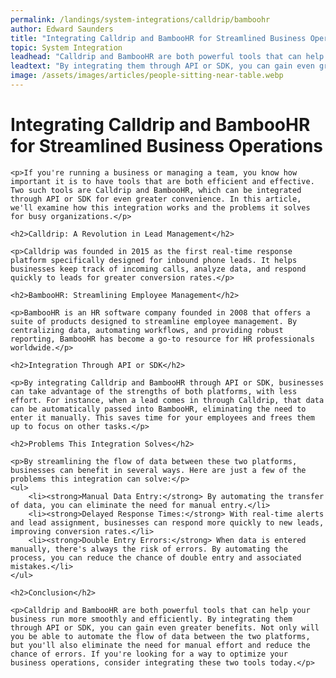 ```yaml
---
permalink: /landings/system-integrations/calldrip/bamboohr
author: Edward Saunders
title: "Integrating Calldrip and BambooHR for Streamlined Business Operations"
topic: System Integration
leadhead: "Calldrip and BambooHR are both powerful tools that can help your business run more smoothly and efficiently"
leadtext: "By integrating them through API or SDK, you can gain even greater benefits. Not only will you be able to automate the flow of data between the two platforms, but you'll also eliminate the need for manual effort and reduce the chance of errors. If you're looking for a way to optimize your business operations, consider integrating these two tools today."
image: /assets/images/articles/people-sitting-near-table.webp
---
```

<div class="arttext">	<h1>Integrating Calldrip and BambooHR for Streamlined Business Operations</h1>

	<p>If you're running a business or managing a team, you know how important it is to have tools that are both efficient and effective. Two such tools are Calldrip and BambooHR, which can be integrated through API or SDK for even greater convenience. In this article, we'll examine how this integration works and the problems it solves for busy organizations.</p>

	<h2>Calldrip: A Revolution in Lead Management</h2>

	<p>Calldrip was founded in 2015 as the first real-time response platform specifically designed for inbound phone leads. It helps businesses keep track of incoming calls, analyze data, and respond quickly to leads for greater conversion rates.</p>

	<h2>BambooHR: Streamlining Employee Management</h2>

	<p>BambooHR is an HR software company founded in 2008 that offers a suite of products designed to streamline employee management. By centralizing data, automating workflows, and providing robust reporting, BambooHR has become a go-to resource for HR professionals worldwide.</p>

	<h2>Integration Through API or SDK</h2>

	<p>By integrating Calldrip and BambooHR through API or SDK, businesses can take advantage of the strengths of both platforms, with less effort. For instance, when a lead comes in through Calldrip, that data can be automatically passed into BambooHR, eliminating the need to enter it manually. This saves time for your employees and frees them up to focus on other tasks.</p>

	<h2>Problems This Integration Solves</h2>

	<p>By streamlining the flow of data between these two platforms, businesses can benefit in several ways. Here are just a few of the problems this integration can solve:</p>
	<ul>
		<li><strong>Manual Data Entry:</strong> By automating the transfer of data, you can eliminate the need for manual entry.</li>
		<li><strong>Delayed Response Times:</strong> With real-time alerts and lead assignment, businesses can respond more quickly to new leads, improving conversion rates.</li>
		<li><strong>Double Entry Errors:</strong> When data is entered manually, there's always the risk of errors. By automating the process, you can reduce the chance of double entry and associated mistakes.</li>
	</ul>

	<h2>Conclusion</h2>

	<p>Calldrip and BambooHR are both powerful tools that can help your business run more smoothly and efficiently. By integrating them through API or SDK, you can gain even greater benefits. Not only will you be able to automate the flow of data between the two platforms, but you'll also eliminate the need for manual effort and reduce the chance of errors. If you're looking for a way to optimize your business operations, consider integrating these two tools today.</p>
</div>